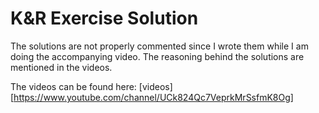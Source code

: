 # K&R Exercise Solution

The solutions are not properly commented since I wrote them while I am doing the
accompanying video. The reasoning behind the solutions are mentioned in the
videos. 

The videos can be found here:
[videos][https://www.youtube.com/channel/UCk824Qc7VeprkMrSsfmK8Og]
